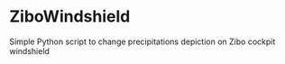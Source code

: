 # ZiboWindshield
Simple Python script to change precipitations depiction on Zibo cockpit windshield
